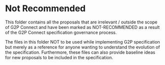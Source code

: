 # Not Recommended

This folder contains all the proposals that are irrelevant / outside the scope of G2P Connect and have been marked as NOT-RECOMMENDED as a result of the G2P Connect specification governance process. 

The files in this folder NOT to be used while implementing G2P specification but merely as a reference for anyone wanting to understand the evolution of the specification. Furthermore, these files can also provide baseline ideas for new proposals to be included in the specification.  